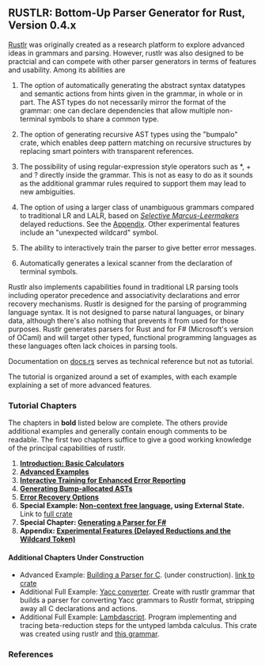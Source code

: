 ## RUSTLR: Bottom-Up Parser Generator for Rust, Version 0.4.x

[Rustlr](https://crates.io/crates/rustlr) was originally created as a
research platform to explore advanced ideas in grammars and
parsing.  However, rustlr was also designed to be
practcial and can compete with other parser generators
in terms of features and usability.  Among its abilities are

 1. The option of automatically generating the abstract syntax datatypes 
and semantic actions from hints given in the grammar, 
in whole or in part.  The AST types do not necessarily mirror the format
of the grammar: one can declare dependencies that allow multiple non-terminal
symbols to share a common type.

 2. The option of generating recursive AST types using the "bumpalo" crate,
which enables deep pattern matching on recursive structures by replacing
smart pointers with transparent references.

 3. The possibility of using regular-expression style operators such as
*, + and ? directly inside the grammar.  This is not as easy to do as it
sounds as the additional grammar rules required to
support them may lead to new ambiguities.

 4. The option of using a larger class of unambiguous grammars 
compared to traditional LR and LALR, based on [*Selective Marcus-Leermakers*][bns] delayed reductions. See the [Appendix][appendix].
Other experimental features include an "unexpected wildcard" symbol.

 5. The ability to interactively train the parser to give better error messages.

 6. Automatically generates a lexical scanner from the declaration of
   terminal symbols.


Rustlr also implements capabilities found in traditional LR parsing tools
including operator precedence and associativity declarations and error
recovery mechanisms. 
Rustlr is designed for the parsing of programming language
syntax.  It is not designed to parse natural languages, or binary
data, although there's also nothing that prevents it from used for
those purposes.  Rustlr generates parsers for Rust and for F\#
(Microsoft's version of OCaml) and will target other typed, functional
programming languages as these languages often lack choices in parsing
tools.

Documentation on
<a href="https://docs.rs/rustlr/latest/rustlr/">docs.rs</a>
serves as technical reference but not as tutorial.

The tutorial is organized around a set of examples, with each example
explaining a set of more advanced features.


### Tutorial Chapters

The chapters in <b>bold</b> listed below are complete.  The others provide additional examples and generally contain enough comments to be readable.
The first two chapters suffice to give a good working knowledge of the
principal capabilities of rustlr.

<ol>
<li> <b><a href="chapter1.html">Introduction: Basic Calculators</a></b> 
<li> <b><a href="chapter2.html">Advanced Examples</a></b> 
<li> <b> <a href="training.html">Interactive Training for Enhanced Error Reporting</a></b>
<li> <b><a href="bumpast.html">Generating Bump-allocated ASTs</a></b>
<li> <b><a href="errors.html">Error Recovery Options</a></b>
<li> <b>Special Example: <a href="https://github.com/chuckcscccl/rustlr/blob/main/examples/noncf/ncf.grammar">Non-context free language</a>, using External State.</b> Link to <a href="https://github.com/chuckcscccl/rustlr/tree/main/examples/noncf/">full crate</a>
<li> <b>Special Chapter: <a href="chapterfs.html">Generating a Parser for F#</a></b>

<li> <b>Appendix: <a href="appendix.html">Experimental Features (Delayed Reductions and the Wildcard Token)</a></b>
</ol>

#### Additional Chapters Under Construction
<ul>
<li> Advanced Example: <a href="https://github.com/chuckcscccl/rustlr/blob/main/examples/cparser/c11.grammar">Building a Parser for C</a>. (under construction).  <a href="https://github.com/chuckcscccl/rustlr/tree/main/examples/cparser">link to crate</a>

<li> Additional Full Example: <a href="https://github.com/chuckcscccl/rustlr/blob/main/examples/yacc/yacc.grammar">Yacc converter</a>.  Create with rustlr grammar that builds a parser for converting Yacc grammars to Rustlr format, stripping away all C declarations and actions.

<li> Additional Full Example: <a href="https://crates.io/crates/lambdascript">Lambdascript</a>.  Program implementing and tracing beta-reduction
steps for the untyped lambda calculus.  This crate was created using rustlr 
and <a href="https://cs.hofstra.edu/~cscccl/rustlr_project/lambdascript/untyped.grammar">this grammar</a>.
</ul>

<p>
<H3>References</H3>

<p>
</BODY> 
</HTML>


[1]:https://docs.rs/rustlr/latest/rustlr/lexer_interface/struct.StrTokenizer.html
[2]:https://docs.rs/rustlr/latest/rustlr/generic_absyn/struct.LBox.html
[3]:https://docs.rs/rustlr/latest/rustlr/generic_absyn/struct.LRc.html
[4]:https://docs.rs/rustlr/latest/rustlr/zc_parser/struct.ZCParser.html#method.lbx
[5]:https://docs.rs/rustlr/latest/rustlr/zc_parser/struct.StackedItem.html#method.lbox
[sitem]:https://docs.rs/rustlr/latest/rustlr/zc_parser/struct.StackedItem.html
[chap1]:https://chuckcscccl.github.io/rustlr_project/chapter1.html
[chap2]:https://chuckcscccl.github.io/rustlr_project/chapter2.html
[appendix]: https://chuckcscccl.github.io/rustlr_project/appendix.html
[lexsource]:https://docs.rs/rustlr/latest/rustlr/lexer_interface/struct.LexSource.html
[drs]:https://docs.rs/rustlr/latest/rustlr/index.html
[tktrait]:https://docs.rs/rustlr/latest/rustlr/lexer_interface/trait.Tokenizer.html
[tt]:https://docs.rs/rustlr/latest/rustlr/lexer_interface/struct.TerminalToken.html
[rtk]:https://docs.rs/rustlr/latest/rustlr/lexer_interface/enum.RawToken.html
[fromraw]:https://docs.rs/rustlr/latest/rustlr/lexer_interface/struct.TerminalToken.html#method.from_raw
[nextsymfun]:https://docs.rs/rustlr/latest/rustlr/lexer_interface/trait.Tokenizer.html#tymethod.nextsym
[zcp]:https://docs.rs/rustlr/latest/rustlr/zc_parser/struct.ZCParser.html
[ttnew]:https://docs.rs/rustlr/latest/rustlr/lexer_interface/struct.TerminalToken.html#method.new
[getslice]:https://docs.rs/rustlr/latest/rustlr/lexer_interface/trait.Tokenizer.html#tymethod.get_slice
[bns]:https://hal.archives-ouvertes.fr/hal-00769668/document
